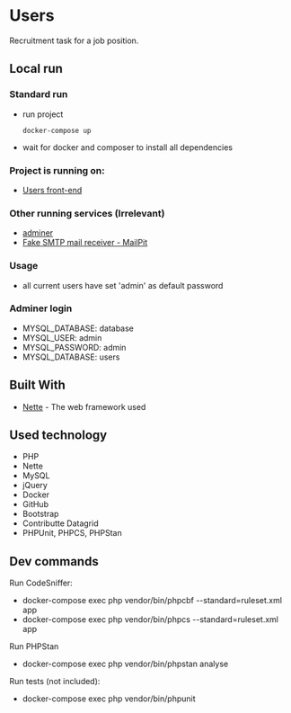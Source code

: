 # Users

Recruitment task for a job position.<br>

## Local run

### Standard run
- run project
  ```shell
  docker-compose up
  ```
- wait for docker and composer to install all dependencies

### Project is running on:
- [Users front-end](http://users.localhost)

### Other running services (Irrelevant)
- [adminer](http://adminer.localhost/)
- [Fake SMTP mail receiver - MailPit](http://mail.localhost/)

### Usage
- all current users have set 'admin' as default password

### Adminer login
- MYSQL_DATABASE: database
- MYSQL_USER: admin
- MYSQL_PASSWORD: admin
- MYSQL_DATABASE: users


## Built With

* [Nette](https://nette.org/en/) - The web framework used

## Used technology

* PHP
* Nette
* MySQL
* jQuery
* Docker
* GitHub
* Bootstrap
* Contributte Datagrid
* PHPUnit, PHPCS, PHPStan

## Dev commands

Run CodeSniffer:
- docker-compose exec php vendor/bin/phpcbf --standard=ruleset.xml app
- docker-compose exec php vendor/bin/phpcs --standard=ruleset.xml app

Run PHPStan
- docker-compose exec php vendor/bin/phpstan analyse

Run tests (not included):
- docker-compose exec php vendor/bin/phpunit